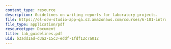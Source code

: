```yaml
---
content_type: resource
description: Guidelines on writing reports for laboratory projects.
file: https://ol-ocw-studio-app-qa.s3.amazonaws.com/courses/6-101-introductory-analog-electronics-laboratory-spring-2007/b3add1add3a215c3eddf1fdf12c7a012_lab_guidelines.pdf
file_type: application/pdf
resourcetype: Document
title: lab_guidelines.pdf
uid: b3add1ad-d3a2-15c3-eddf-1fdf12c7a012
---
```

